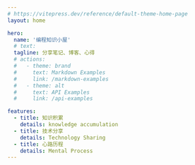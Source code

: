 ```yaml
---
# https://vitepress.dev/reference/default-theme-home-page
layout: home

hero:
  name: '编程知识小屋'
  # text:
  tagline: 分享笔记、博客、心得
  # actions:
  #   - theme: brand
  #     text: Markdown Examples
  #     link: /markdown-examples
  #   - theme: alt
  #     text: API Examples
  #     link: /api-examples

features:
  - title: 知识积累
    details: knowledge accumulation
  - title: 技术分享
    details: Technology Sharing
  - title: 心路历程
    details: Mental Process
---
```

